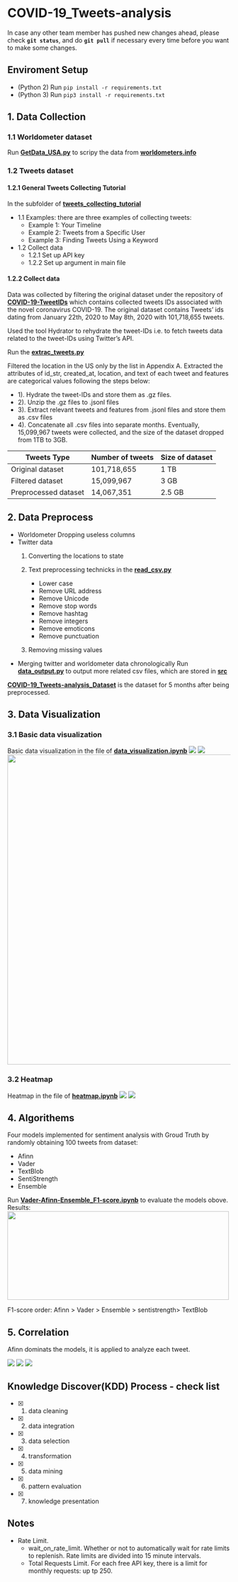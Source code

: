 # COVID-19_Tweets-analysis
In case any other team member has pushed new changes ahead, please check **`git status`**, and do **`git pull`** if necessary every time before you want to make some changes.

## Enviroment Setup
- (Python 2) Run `pip install -r requirements.txt`
- (Python 3) Run `pip3 install -r requirements.txt`

## 1. Data Collection
### 1.1 Worldometer dataset
Run **[GetData_USA.py](https://github.com/AllenSun7/COVID-19_Tweets-analysis/blob/master/Data_Collection/GetData_USA.py)** to scripy the data from **[worldometers.info](worldometers.info)**


### 1.2 Tweets dataset
#### 1.2.1 General Tweets Collecting Tutorial
In the subfolder of **[tweets_collecting_tutorial](https://github.com/AllenSun7/COVID-19_Tweets-analysis/tree/master/tweets_collection_tutorial)** 
- 1.1 Examples: there are three examples of collecting tweets:
    - Example 1: Your Timeline
    - Example 2: Tweets from a Specific User
    - Example 3: Finding Tweets Using a Keyword
- 1.2 Collect data   
    - 1.2.1 Set up API key
    - 1.2.2 Set up argument in main file

#### 1.2.2 Collect data 
Data was collected by filtering the original dataset under the repository of **[COVID-19-TweetIDs](https://github.com/echen102/COVID-19-TweetIDs)** which contains collected tweets IDs associated with the novel coronavirus COVID-19.
The original dataset contains Tweets’ ids dating from January 22th, 2020 to May 8th, 2020 with 101,718,655 tweets. 

Used the tool Hydrator to rehydrate the tweet-IDs i.e. to fetch tweets data related to the tweet-IDs using Twitter’s API. 

Run the **[extrac_tweets.py](https://github.com/AllenSun7/COVID-19_Tweets-analysis/tree/master/extrac_tweets.py)** 

Filtered the location in the US only by the list in Appendix A. Extracted the attributes of id_str, created_at, location, and text of each tweet and features are categorical values following the steps below:

- 1). Hydrate the tweet-IDs and store them as .gz files.
- 2). Unzip the .gz files to .jsonl files
- 3). Extract relevant tweets and features from .jsonl files and store them as .csv files
- 4). Concatenate all .csv files into separate months.
Eventually, 15,099,967 tweets were collected, and the size of the dataset dropped from 1TB to 3GB. 

|Tweets Type            |Number of tweets   |Size of dataset  |
|-------------          |----------------   |---------------  |
| Original dataset      | 101,718,655       |   1 TB          |
| Filtered dataset      |  15,099,967       |   3 GB          |
| Preprocessed dataset  |  14,067,351       | 2.5 GB          |



## 2. Data Preprocess
- Worldometer
Dropping useless columns 
- Twitter data 
    1. Converting the locations to state
    2. Text preprocessing technicks in the **[read_csv.py](https://github.com/AllenSun7/COVID-19_Tweets-analysis/blob/master/read_csv.py)**

        - Lower case
        - Remove URL address
        - Remove Unicode
        - Remove stop words
        - Remove hashtag 
        - Remove integers
        - Remove emoticons
        - Remove punctuation
    

    3. Removing missing values
- Merging twitter and worldometer data chronologically
Run **[data_output.py](https://github.com/AllenSun7/COVID-19_Tweets-analysis/tree/master/data_output.py)** to output more related csv files, which are stored in **[src](https://github.com/AllenSun7/COVID-19_Tweets-analysis/tree/master/src)**

**[COVID-19_Tweets-analysis_Dataset](https://drive.google.com/drive/folders/1eldqmOJw-LYUw5HvRDCMxnH-ZU48cqkE?usp=sharing)** is the dataset for 5 months after being preprocessed.


## 3. Data Visualization
### 3.1 Basic data visualization
Basic data visualization in the file of **[data_visualization.ipynb](https://github.com/AllenSun7/COVID-19_Tweets-analysis/blob/master/data_visualization.ipynb)**
    <!-- - Daily Tweets -->
    <img src="https://github.com/AllenSun7/COVID-19_Tweets-analysis/blob/master/src/daily_tweets.png"/>
    <!-- - Total Tweets for each state -->
    <img src="https://github.com/AllenSun7/COVID-19_Tweets-analysis/blob/master/src/tweets_states.png"/>
    <!-- - Word Cloud  -->
    <img src="https://github.com/AllenSun7/COVID-19_Tweets-analysis/blob/master/src/tweets_wordcloud.png" width="800" height="700"/>

### 3.2 Heatmap 
Heatmap in the file of **[heatmap.ipynb](https://github.com/AllenSun7/COVID-19_Tweets-analysis/blob/master/heatmap.ipynb)**
    <!-- - Tweets Heatmap  -->
    <img src="https://github.com/AllenSun7/COVID-19_Tweets-analysis/blob/master/src/heatmap_tweets.png"/>
    <!-- - Cases Heatmap -->
    <img src="https://github.com/AllenSun7/COVID-19_Tweets-analysis/blob/master/src/heatmap_cases.png"/>

## 4. Algorithems
Four models implemented for sentiment analysis with Groud Truth by randomly obtaining 100 tweets from dataset: 

- Afinn
- Vader
- TextBlob
- SentiStrength
- Ensemble

Run **[Vader-Afinn-Ensemble_F1-score.ipynb](https://github.com/AllenSun7/COVID-19_Tweets-analysis/blob/master/Vader-Afinn-Ensemble_F1-score..ipynb)** to evaluate the models obove.
Results:
<img src="https://github.com/AllenSun7/COVID-19_Tweets-analysis/blob/master/src/evalutions.png" width="500" height="200"/>

F1-score order: Afinn > Vader  > Ensemble > sentistrength> TextBlob

## 5. Correlation
Afinn dominats the models, it is applied to analyze each tweet.
<!-- - sentiments_tweets  -->
<img src="https://github.com/AllenSun7/COVID-19_Tweets-analysis/blob/master/src/sentiments_tweets.png"/>
<!-- - sentiments_cases -->
<img src="https://github.com/AllenSun7/COVID-19_Tweets-analysis/blob/master/src/sentiments_cases.png"/>
<!-- - tweets_cases -->
<img src="https://github.com/AllenSun7/COVID-19_Tweets-analysis/blob/master/src/tweets_cases.png"/>




## Knowledge Discover(KDD) Process - check list
- [x]  1) data cleaning
- [x]  2) data integration
- [x]  3) data selection
- [x]  4) transformation
- [x]  5) data mining
- [x]  6) pattern evaluation 
- [x]  7) knowledge presentation

## Notes
- Rate Limit.
    - wait_on_rate_limit. Whether or not to automatically wait for rate limits to replenish. Rate limits are divided into 15 minute intervals.  
    - Total Requests Limit. For each free API key, there is a limit for monthly requests: up tp 250. 